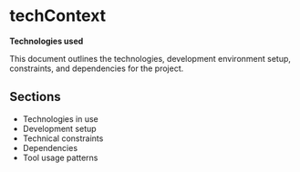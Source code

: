 # techContext

**Technologies used**

This document outlines the technologies, development environment setup, constraints, and dependencies for the project.

## Sections

- Technologies in use
- Development setup
- Technical constraints
- Dependencies
- Tool usage patterns
